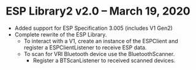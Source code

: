 # **ESP Library2 v2.0 – March 19, 2020**
* Added support for ESP Specification 3.005 (includes V1 Gen2)
* Complete rewrite of the ESP Library. 
    * To interact with a V1, create an instance of the ESPClient and register a ESPClientListener to receive ESP data.
    * To scan for VRI Bluetooth device use the BluetoothScanner.
        * Register a BTScanListener to received scanned devices.
